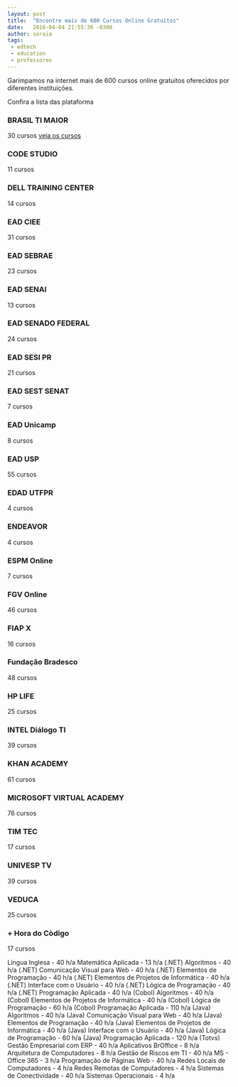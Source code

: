 ```yaml
---
layout: post
title:  "Encontre mais de 600 Cursos Online Gratuitos"
date:   2016-04-04 21:55:36 -0300
author: soraia
tags: 
 - edtech 
 - education 
 - professores
---
```


Garimpamos na internet mais de 600 cursos online gratuitos oferecidos por diferentes instituições.

Confira a lista das plataforma 

### BRASIL TI MAIOR
30 cursos [veja os cursos](#brasiltimaior)

### CODE STUDIO
11 cursos

### DELL TRAINING CENTER
14 cursos

### EAD CIEE
31 cursos

### EAD SEBRAE
23 cursos

### EAD SENAI 
13 cursos

### EAD SENADO FEDERAL 
24 cursos

### EAD SESI PR
21 cursos

### EAD SEST SENAT
7 cursos

### EAD Unicamp
8 cursos

### EAD USP
55 cursos

### EDAD UTFPR
4 cursos

### ENDEAVOR
4 cursos

### ESPM Online
7 cursos

### FGV Online
46 cursos

### FIAP X
16 cursos

### Fundação Bradesco 
48 cursos

### HP LIFE
25 cursos

### INTEL Diálogo TI
39 cursos

### KHAN ACADEMY
61 cursos

### MICROSOFT VIRTUAL ACADEMY
76 cursos

### TIM TEC
17 cursos

### UNIVESP TV
39 cursos

### VEDUCA
25 cursos

### + Hora do Còdigo
17 cursos

<div id="brasiltimaior"></div>
Língua Inglesa - 40 h/a
Matemática Aplicada - 13 h/a
(.NET) Algoritmos - 40 h/a
(.NET) Comunicação Visual para Web - 40 h/a
(.NET) Elementos de Programação - 40 h/a
(.NET) Elementos de Projetos de Informática - 40 h/a
(.NET) Interface com o Usuário - 40 h/a
(.NET) Lógica de Programação - 40 h/a
(.NET) Programação Aplicada - 40 h/a
(Cobol) Algoritmos - 40 h/a
(Cobol) Elementos de Projetos de Informática - 40 h/a
(Cobol) Lógica de Programação - 60 h/a
(Cobol) Programação Aplicada - 110 h/a
(Java) Algoritmos - 40 h/a
(Java) Comunicação Visual para Web - 40 h/a
(Java) Elementos de Programação - 40 h/a
(Java) Elementos de Projetos de Informática - 40 h/a
(Java) Interface com o Usuário - 40 h/a
(Java) Lógica de Programação - 60 h/a
(Java) Programação Aplicada - 120 h/a
(Totvs) Gestão Empresarial com ERP - 40 h/a
Aplicativos BrOffice - 8 h/a
Arquitetura de Computadores - 8 h/a
Gestão de Riscos em TI - 40 h/a
MS - Office 365 - 3 h/a
Programação de Páginas Web - 40 h/a
Redes Locais de Computadores - 4 h/a
Redes Remotas de Computadores - 4 h/a
Sistemas de Conectividade - 40 h/a
Sistemas Operacionais - 4 h/a

